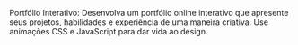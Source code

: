 Portfólio Interativo:
Desenvolva um portfólio online interativo que apresente seus projetos,
habilidades e experiência de uma maneira criativa. 
Use animações CSS e JavaScript para dar vida ao design.

